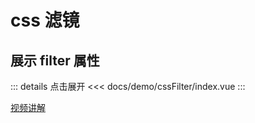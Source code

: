 # css 滤镜

## 展示 filter 属性

<script setup>
import demo from "./index.vue"
</script>

<demo></demo>

::: details 点击展开
<<< docs/demo/cssFilter/index.vue
:::

[视频讲解](https://www.douyin.com/video/7113019983558479115)
